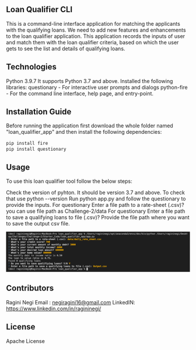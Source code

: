 ## Loan Qualifier CLI

This is a command-line interface application for matching the applicants with the qualifying loans. We need to add new features and enhancements to the loan qualifier application. This application records the inputs of user and match them with the loan qualifier criteria, based on which the user gets to see the list and details of qualifying loans. 

## Technologies

Python 3.9.7
It supports Python 3.7 and above.
Installed the following libraries:
questionary - For interactive user prompts and dialogs
python-fire - For the command line interface, help page, and entry-point.


## Installation Guide

Before running the application first download the whole folder named "loan_qualifier_app" and then install the following dependencies:

```
pip install fire
pip install questionary
```

## Usage

To use this loan qualifier tool follow the below steps:

Check the version of pyhton. It should be version 3.7 and above. To check that use python --version
Run python app.py and follow the questionary to provide the inputs.
For questionary Enter a file path to a rate-sheet (.csv)? you can use file path as Challenge-2/data
For questionary Enter a file path to save a qualifying loans to file (.csv)? Provide the file path where you want to save the output csv file.

![Code_screenshot](Images/Code_screenshot.png)


## Contributors

Ragini Negi 
Email : negiragini16@gmail.com 
LinkedIN: https://www.linkedin.com/in/ragininegi/


## License
Apache License
